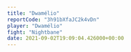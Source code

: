 ```yaml
---
title: "Dwamélio"
reportCode: "3h91bXfaJC2k4vDn"
player: "Dwamélio"
fight: "Nightbane"
date: 2021-09-02T19:09:04.426000+00:00
---
```

